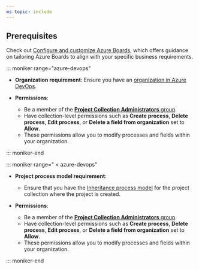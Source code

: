 ```yaml
---
ms.topic: include
---
```


## Prerequisites

Check out [Configure and customize Azure Boards](../../../boards/configure-customize.md), which offers guidance on tailoring Azure Boards to align with your specific business requirements.

::: moniker range="azure-devops"

- **Organization requirement**: Ensure you have an [organization in Azure DevOps](../../accounts/create-organization.md).

- **Permissions**:
    - Be a member of the [**Project Collection Administrators** group](../../security/change-organization-collection-level-permissions.md).
    - Have collection-level permissions such as **Create process**, **Delete process**, **Edit process**, or **Delete a field from organization** set to **Allow**.
   - These permissions allow you to modify processes and fields within your organization.

::: moniker-end

::: moniker range=" < azure-devops"

- **Project process model requirement**:
   - Ensure that you have the [Inheritance process model](../../../reference/customize-work.md#choose-the-process-model-for-your-project-collection) for the project collection where the project is created.

- **Permissions**:
    - Be a member of the [**Project Collection Administrators** group](../../security/change-organization-collection-level-permissions.md).
    - Have collection-level permissions such as **Create process**, **Delete process**, **Edit process**, or **Delete a field from organization** set to **Allow**.
     - These permissions allow you to modify processes and fields within your organization.

::: moniker-end
